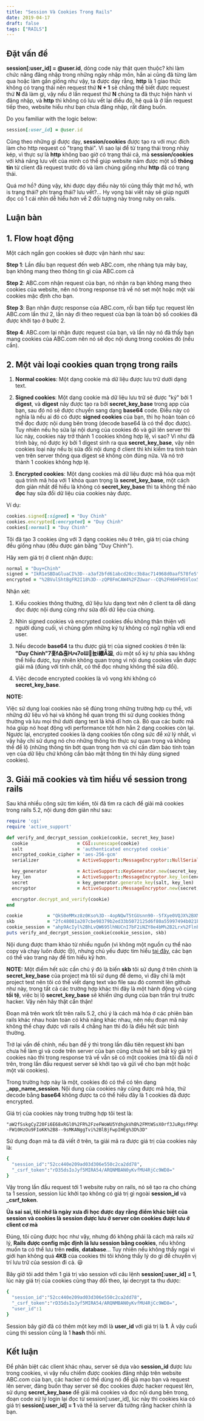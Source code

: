 ```yaml
---
title: "Session Và Cookies Trong Rails"
date: 2019-04-17
draft: false
tags: ["RAILS"]
---
```


## Đặt vấn đề
**session[:user_id] = @user.id**, dòng code này thật quen thuộc? khi làm chức năng đăng nhập trong những ngày nhập môn, hẳn ai cũng đã từng làm qua hoặc làm gần giống như vậy, ta được dạy rằng, **http** là 1 giao thức không có trạng thái nên request thứ **N + 1** sẽ chẳng thể biết được request thứ **N** đã làm gì, vậy nếu ở lần request thứ **N** chúng ta đã thực hiện hành vi đăng nhập, và **http** thì không có lưu vết lại điều đó, hệ quả là ở lần request tiếp theo, website hiểu như bạn chưa đăng nhập, rất đáng buồn.

Do you familiar with the logic below:

```ruby
session[:user_id] = @user.id
```

Cũng theo những gì được dạy, **session/cookies** được tạo ra với mục đích làm cho http request có "trạng thái". Vì sao lại để từ trạng thái trong nháy kép, vì thực sự là **http** không bao giờ có trạng thái cả, mà **session/cookies** với khả năng lưu vết của mình có thể giúp website nắm được một số **thông tin** từ client đã request trước đó và làm chúng giống như **http** đã có trạng thái.

Quá mơ hồ? đúng vậy, khi được dạy điều này tôi cũng thấy thật mơ hồ, wth is trạng thái? phi trạng thái? lưu vết?... Hy vọng bài viết này sẽ giúp người đọc có 1 cái nhìn dễ hiểu hơn về 2 đối tượng này trong ruby on rails.

## Luận bàn

## 1. Flow hoạt động

Một cách ngắn gọn cookies sẽ được vận hành như sau:

**Step 1**: Lần đầu bạn request đến web ABC.com, nhẹ nhàng tựa mây bay, bạn không mang theo thông tin gì của ABC.com cả

**Step 2**: ABC.com nhận request của bạn, nó nhận ra bạn không mang theo cookies của website, nên nó trong response trả về nó set một hoặc một vài cookies mặc định cho bạn.

**Step 3**: Bạn nhận được response của ABC.com, rồi bạn tiếp tục request lên ABC.com lần thứ 2, lần này đi theo request của bạn là toàn bộ số cookies đã được khởi tạo ở bước 2.

**Step 4**: ABC.com lại nhận được request của bạn, và lần này nó đã thấy bạn mang cookies của ABC.com nên nó sẽ đọc nội dung trong cookies đó (nếu cần).

## 2. Một vài loại cookies quan trọng trong rails

1. **Normal cookies**: Một dạng cookie mà dữ liệu được lưu trữ dưới dạng text.

2. **Signed cookies**: Một dạng cookie mà dữ liệu lưu trữ sẽ được "ký" bởi 1 **digest**, và **digest** này được tạo ra bởi **secret_key_base** trong app của bạn, sau đó nó sẽ được chuyển sang dạng **base64** code. Điều này có nghĩa là nếu ai đó có được **signed cookies** của bạn, thì họ hoàn toàn có thể đọc được nội dung bên trong (decode base64 là có thể đọc được). Tuy nhiên nếu họ sửa lại nội dung của cookies đó và gửi lên server thì lúc này, cookies này trở thành 1 cookies không hợp lệ, vì sao? Vì như đã trình bày, nó được ký bởi 1 digest sinh ra qua **secret_key_base**, vậy nên cookies loại này nếu bị sửa đổi nội dung ở client thì khi kiểm tra tính toàn vẹn trên server thông qua digest sẽ không còn đúng nữa. Và nó trở thành 1 cookies không hợp lệ.

3. **Encrypted cookies**: Một dạng cookies mà dữ liệu được mã hóa qua một quá trình mã hóa với 1 khóa quan trọng là **secret_key_base**, một cách đơn giản nhất để hiểu là không có **secret_key_base** thì ta không thể nào **đọc** hay sửa đổi dữ liệu của cookies này được.

Ví dụ:

```ruby
cookies.signed[:signed] = "Duy Chinh"
cookies.encrypted[:encrypted] = "Duy Chinh"
cookies[:normal] = "Duy Chinh"

```
Tôi đã tạo 3 cookies ứng với 3 dạng cookies nêu ở trên, giá trị của chúng đều giống nhau (đều được gán bằng "Duy Chinh").

Hãy xem giá trị ở client nhận được:

```ruby
normal = "Duy+Chinh"
signed = "IkR1eSBDaGluaCI%3D--a3af2bfd61abcd20cc3b8ac714968d0aaf578fe5"
encrypted = "%2BVulShtBgFR2I18%3D--zQP8FmCAW4%2FZUwar--CQ%2FH6HFHSVlox5H8QC4CTg%3D%3D"
```

Nhận xét:

1. Kiểu cookies thông thường, dữ liệu lưu dạng text nên ở client ta dễ dàng đọc được nội dung cũng như sửa đổi dữ liệu của chúng.

2. Nhìn signed cookies và encrypted cookies đều không thân thiện với người dùng cuối, vì chúng gồm những ký tự không có ngữ nghĩa với end user.

3. Nếu decode **base64** ta thu được giá trị của signed cookies ở trên là: **"Duy Chinh"7횿f߷횭Ƕч7oƜ뇴i繯Ǟ䀀**, dù một số ký tự phía sau không thể hiểu được, tuy nhiên không quan trọng vì nội dung cookies vẫn được giải mã (đúng với tính chất, có thể đọc nhưng không thể sửa đổi).

4. Việc decode encrypted cookies là vô vọng khi không có **secret_key_base**.

**NOTE:**

Việc sử dụng loại cookies nào sẽ đúng trong những trường hợp cụ thể, với những dữ liệu vô hại và không hề quan trọng thì sử dụng cookies thông thường và lưu mọi thứ dưới dạng text là khả dĩ hơn cả. Bỏ qua các bước mã hóa giúp nó hoạt động với performance tốt hơn hẳn 2 dạng cookies còn lại.
Ngược lại, encrypted cookies là dạng cookies tốn công sức để xử lý nhất, vì vậy hãy chỉ sử dụng nó cho những thông tin thực sự quan trọng và không thể để lộ (những thông tin bớt quan trọng hơn và chỉ cần đảm bảo tính toàn vẹn của dữ liệu chứ không cần bảo mật thông tin thì hãy dùng signed cookies).

## 3. Giải mã cookies và tìm hiểu về session trong rails

Sau khá nhiều công sức tìm kiếm, tôi đã tìm ra cách để giải mã cookies trong rails 5.2, nội dung đơn giản như sau:

```ruby
require 'cgi'
require 'active_support'

def verify_and_decrypt_session_cookie(cookie, secret_key_base)
  cookie                  = CGI::unescape(cookie)
  salt                    = 'authenticated encrypted cookie'
  encrypted_cookie_cipher = 'aes-256-gcm'
  serializer              = ActiveSupport::MessageEncryptor::NullSerializer

  key_generator           = ActiveSupport::KeyGenerator.new(secret_key_base, iterations: 1000)
  key_len                 = ActiveSupport::MessageEncryptor.key_len(encrypted_cookie_cipher)
  secret                  = key_generator.generate_key(salt, key_len)
  encryptor               = ActiveSupport::MessageEncryptor.new(secret, cipher: encrypted_cookie_cipher, serializer: serializer)

  encryptor.decrypt_and_verify(cookie)
end

cookie         = "QkS0eMMxz8z0Kso%3D--4opNQwT5tGUsnn90--5fXye0VQJX%2BXMVkUmK69gw%3D%3D"
skb            = "2fc48081a207cbe98379b2ed33b5072125d6f80a55997494b021bde37cec4d9c8f17f90357d6ade926b02a3bc271ccecaf6894af1410d6ef8f6c9b3b0d871fba"
cookie_session = "ahp9AcIyl%2BhLvQW695lhNUCnI7bF2iNZY8e4bM%2B2Lrx%2FlnbVXkYF3nL493dMM7eslFJKAyBNJKZlY5ugZpUuznCxO%2BpNXudnOdQVuDyvVBLxA8gQ4t48Gs%2BqOS7e%2FlSjBedhFKAaoBRdVI06QL8%3D--enarz3Hu%2FZ2n1Ys%2B--YdTghGWd4ZFef9Lf7WM%2FMQ%3D%3D"
puts verify_and_decrypt_session_cookie(cookie_session, skb)

```

Nội dung được tham khảo từ nhiều nguồn (vì không một nguồn cụ thể nào copy và chạy luôn được :unamused:), nhưng chủ yếu được tìm hiểu [tại đây](https://api.rubyonrails.org/classes/ActiveSupport/MessageEncryptor.html), các bạn có thể vào trang này để tìm hiểu kỹ hơn.

**NOTE:** Một điểm hết sức cần chú ý đó là biến **skb** tôi sử dụng ở trên chính là **secret_key_base** của project mà tôi sử dụng để demo, vì đây chỉ là một project test nên tôi có thể viết dạng text vào file sau đó commit lên github như này, trong tất cả các trường hợp khác thì đây là một hành động vô cùng **tồi tệ**, việc bị lộ **secret_key_base** sẽ khiến ứng dụng của bạn trần trụi trước hacker. Vậy nên hãy thật cẩn thận!

Đoạn mã trên work tốt trên rails 5.2, chú ý là cách mã hóa ở các phiên bản rails khác nhau hoàn toàn có khả năng khác nhau, nên nếu đoạn mã này không thể chạy được với rails 4 chẳng hạn thì đó là điều hết sức bình thường.

Trở lại vấn đề chính, nếu bạn để ý thì trong lần đầu tiên request khi bạn chưa hề làm gì và code trên server của bạn cũng chưa hề set bất kỳ giá trị cookies nào thì trong response trả về vẫn sẽ có một cookies (mà tôi đã nói ở trên, trong lần đầu request server sẽ khởi tạo và gửi về cho bạn một hoặc một vài cookies).

Trong trường hợp này là một, cookies đó có thể có tên dạng **_app_name_session**. Nội dung của cookies này cũng được mã hóa, thử decode bằng **base64** không được ta có thể hiểu đây là 1 cookies đã được encrypted.

Giá trị của cookies này trong trường hợp tôi test là:

```
"aW2fSskgCyZ20Fi6E68xRGl0%2FR%2FzeFWoWU5YdhgkVhB%2FMtWSsX0rf3JuRgsfPPgQXjYYNygaRSxRjXAmOcsjohN28JQJnjej0Grfpwx52cZ5qjIRdMfOS9aXdTmedpuJ7T99aObbv75D3dsPtdQ%3D--FW10HzOu9FIoKK%2B8--9sMKANggTvi%2BlBjFwpIHEg%3D%3D"
```

Sử dụng đoạn mã ta đã viết ở trên, ta giải mã ra được giá trị của cookies này là:

```ruby
{
  "session_id":"52cc440e209ad03d306e550c2ca2dd78",
  "_csrf_token":"rD35dsIoJyf5MIRA54/ARQNMBAN0yKvfMU4RjCc9WD8="
}
```

Vậy trong lần đầu request tới 1 website ruby on rails, nó sẽ tạo ra cho chúng ta 1 session, session lúc khởi tạo không có giá trị gì ngoài **session_id** và **_csrf_token**.

**Ủa sai sai, tôi nhớ là ngày xưa đi học được dạy rằng điểm khác biệt của session và cookies là session được lưu ở server còn cookies được lưu ở client cơ mà**

Đúng, tôi cũng được học như vậy, nhưng đó không phải là cách mà rails xử lý, **Rails được config mặc định là lưu session bằng cookies**, nếu không muốn ta có thể lưu trên **redis**, **database**... Tuy nhiên nếu không thấy ngại vì giới hạn không quá **4KB** của cookies thì tôi không thấy lý do gì để chuyển vị trí lưu trữ của session đi cả. :smiley:

Bây giờ tôi add thêm 1 giá trị vào session với câu lệnh **session[:user_id] = 1**, lúc này giá trị của cookies cũng thay đổi theo, lại decrypt ta thu được:

```ruby
{
  "session_id":"52cc440e209ad03d306e550c2ca2dd78",
  "_csrf_token":"rD35dsIoJyf5MIRA54/ARQNMBAN0yKvfMU4RjCc9WD8=",
  "user_id":1
}
```

Session bây giờ đã có thêm một key mới là **user_id** với giá trị là **1**. À vậy cuối cùng thì session cũng là 1 **hash** thôi nhỉ.

## Kết luận

Để phân biệt các client khác nhau, server sẽ dựa vào **session_id** được lưu trong cookies, vì vậy nếu chiếm được cookies đăng nhập trên website ABC.com của bạn, các hacker có thể dùng nó để giả mạo bạn và request lên server, đáng buồn thay server sẽ đọc cookies được hacker request lên, sử dụng **secret_key_base** để giải mã cookies và đọc nội dung bên trong, đoạn code xử lý login lại đọc từ session[:user_id], lúc này thì cookies kia có giá trị **session[:user_id] = 1** và thế là server đã tưởng rằng hacker chính là bạn.
